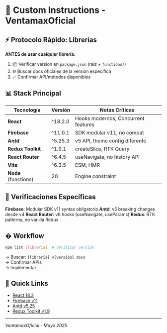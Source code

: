 # 🔧 Custom Instructions - VentamaxOficial

## ⚡ Protocolo Rápido: Librerías

**ANTES de usar cualquier librería:**
1. 📦 Verificar version en `package.json` (raíz + `functions/`)
2. 🌐 Buscar docs oficiales de la versión específica
3. ✅ Confirmar API/métodos disponibles

## 📊 Stack Principal

| Tecnología | Versión | Notas Críticas |
|------------|---------|----------------|
| **React** | ^18.2.0 | Hooks modernos, Concurrent features |
| **Firebase** | ^11.0.1 | SDK modular v11, no compat |
| **Antd** | ^5.25.3 | v5 API, theme config diferente |
| **Redux Toolkit** | ^1.9.1 | createSlice, RTK Query |
| **React Router** | ^6.4.5 | useNavigate, no history API |
| **Vite** | ^6.3.5 | ESM, HMR |
| **Node** (functions) | 20 | Engine constraint |

## 🚨 Verificaciones Específicas

**Firebase**: Modular SDK v11 syntax obligatorio
**Antd**: v5 breaking changes desde v4
**React Router**: v6 hooks (useNavigate, useParams)
**Redux**: RTK patterns, no vanilla Redux

## � Workflow

```bash
npm list [librería]  # Verificar versión
```
→ Buscar: `[librería] v[versión] docs`  
→ Confirmar APIs  
→ Implementar

## 🔗 Quick Links

- [React 18.2](https://react.dev/)
- [Firebase v11](https://firebase.google.com/docs/web)
- [Antd v5.25](https://ant.design/components/overview/)
- [Redux Toolkit v1.9](https://redux-toolkit.js.org/)

---
*VentamaxOficial - Mayo 2025*
